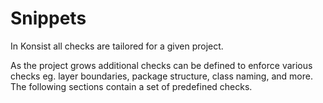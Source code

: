 # Snippets

In Konsist all checks are tailored for a given project.&#x20;

As the project grows additional checks can be defined to enforce various checks eg. layer boundaries, package structure, class naming, and more. The following sections contain a set of predefined checks.
